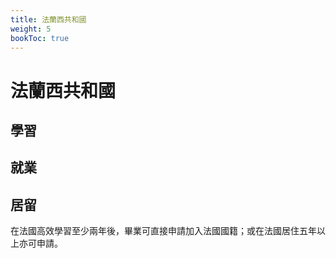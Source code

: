 ```yaml
---
title: 法蘭西共和國
weight: 5
bookToc: true
---
```


# 法蘭西共和國

## 學習


## 就業


## 居留

在法國高效學習至少兩年後，畢業可直接申請加入法國國籍；或在法國居住五年以上亦可申請。